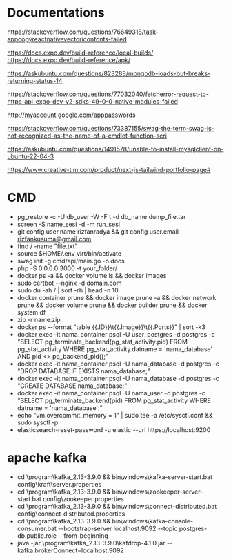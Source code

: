 # Documentations

https://stackoverflow.com/questions/76649318/task-appcopyreactnativevectoriconfonts-failed

https://docs.expo.dev/build-reference/local-builds/
https://docs.expo.dev/build-reference/apk/

https://askubuntu.com/questions/823288/mongodb-loads-but-breaks-returning-status-14

https://stackoverflow.com/questions/77032040/fetcherror-request-to-https-api-expo-dev-v2-sdks-49-0-0-native-modules-failed

http://myaccount.google.com/apppasswords

https://stackoverflow.com/questions/73387155/swag-the-term-swag-is-not-recognized-as-the-name-of-a-cmdlet-function-scri

https://askubuntu.com/questions/1491578/unable-to-install-mysqlclient-on-ubuntu-22-04-3

https://www.creative-tim.com/product/next-js-tailwind-portfolio-page#

# CMD

- pg_restore -c -U db_user -W -F t -d db_name dump_file.tar
- screen -S name_sesi -d -m run_sesi
- git config user.name rizfanradya && git config user.email rizfankusuma@gmail.com
- find / -name "file.txt"
- source $HOME/.env_virt/bin/activate
- swag init -g cmd/api/main.go -o docs
- php -S 0.0.0.0:3000 -t your_folder/
- docker ps -a && docker volume ls && docker images
- sudo certbot --nginx -d domain.com
- sudo du -ah / | sort -rh | head -n 10
- docker container prune && docker image prune -a && docker network prune && docker volume prune && docker builder prune && docker system df
- zip -r name.zip .
- docker ps --format "table {{.ID}}\t{{.Image}}\t{{.Ports}}" | sort -k3
- docker exec -it nama_container psql -U user_postgres -d postgres -c "SELECT pg_terminate_backend(pg_stat_activity.pid) FROM pg_stat_activity WHERE pg_stat_activity.datname = 'nama_database' AND pid <> pg_backend_pid();"
- docker exec -it nama_container psql -U nama_database -d postgres -c "DROP DATABASE IF EXISTS nama_database;"
- docker exec -it nama_container psql -U nama_database -d postgres -c "CREATE DATABASE nama_database;"
- docker exec -it nama_container psql -U nama_user -d postgres -c "SELECT pg_terminate_backend(pid) FROM pg_stat_activity WHERE datname = 'nama_database';"
- echo "vm.overcommit_memory = 1" | sudo tee -a /etc/sysctl.conf && sudo sysctl -p
- elasticsearch-reset-password -u elastic --url https://localhost:9200

# apache kafka

- cd \program\kafka_2.13-3.9.0 && bin\windows\kafka-server-start.bat config\kraft\server.properties
- cd \program\kafka_2.13-3.9.0 && bin\windows\zookeeper-server-start.bat config\zookeeper.properties
- cd \program\kafka_2.13-3.9.0 && bin\windows\connect-distributed.bat config\connect-distributed.properties
- cd \program\kafka_2.13-3.9.0 && bin\windows\kafka-console-consumer.bat --bootstrap-server localhost:9092 --topic postgres-db.public.role --from-beginning
- java -jar \program\kafka_2.13-3.9.0\kafdrop-4.1.0.jar --kafka.brokerConnect=localhost:9092
